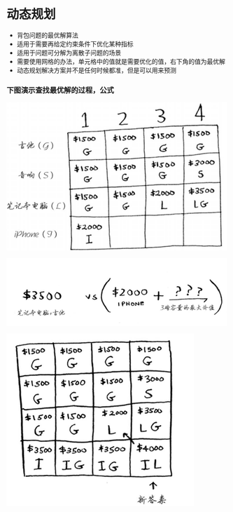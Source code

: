 # 动态规划

- 背包问题的最优解算法
- 适用于需要再给定约束条件下优化某种指标
- 适用于问题可分解为离散子问题的场景
- 需要使用网格的办法，单元格中的值就是需要优化的值，右下角的值为最优解
- 动态规划解决方案并不是任何时候都准，但是可以用来预测

### 下图演示查找最优解的过程，公式

![](https://github.com/if000else/Algorithm/blob/master/1.png)


![](https://github.com/if000else/Algorithm/blob/master/2.png)


![](https://github.com/if000else/Algorithm/blob/master/3.png)


